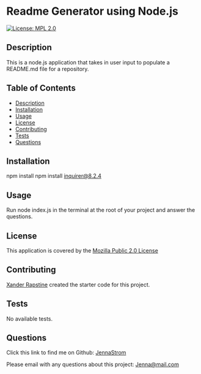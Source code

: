  
# Readme Generator using Node.js

  [![License: MPL 2.0](https://img.shields.io/badge/License-MPL_2.0-brightgreen.svg)](https://opensource.org/licenses/MPL-2.0)

## Description
  This is a node.js application that takes in user input to populate a README.md file for a repository. 

## Table of Contents
- [Description](#description)
- [Installation](#installation)
- [Usage](#usage)
- [License](#license)
- [Contributing](#contributing)
- [Tests](#tests)
- [Questions](#questions)

## Installation
  npm install 
  npm install inquirer@8.2.4

## Usage
  Run node index.js in the terminal at the root of your project and answer the questions.  
  

## License
  This application is covered by the [Mozilla Public 2.0 License](https://opensource.org/license/mpl-2-0/)
    

## Contributing
  [Xander Rapstine](http://gihub.com/Xandromus) created the starter code for this project.

## Tests
  No available tests.

## Questions
  Click this link to find me on Github: [JennaStrom](https://github.com/JennaStrom)
 
  Please email with any questions about this project: Jenna@mail.com 
